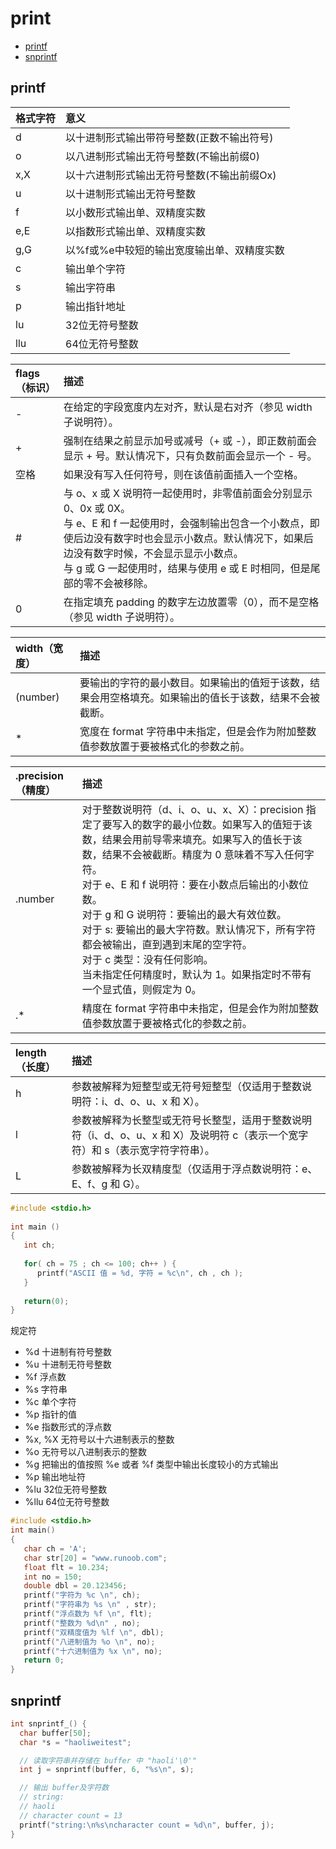 # print

+ [printf](#printf)
+ [snprintf](#snprintf)

## printf


|格式字符 | 意义 |
|:-|:-|
| d	| 以十进制形式输出带符号整数(正数不输出符号)  |
| o	| 以八进制形式输出无符号整数(不输出前缀0)  |
| x,X	| 以十六进制形式输出无符号整数(不输出前缀Ox)  |
| u	| 以十进制形式输出无符号整数  |
| f	| 以小数形式输出单、双精度实数  |
| e,E	| 以指数形式输出单、双精度实数  |
| g,G	| 以%f或%e中较短的输出宽度输出单、双精度实数  |
| c	| 输出单个字符  |
| s	| 输出字符串  |
| p	| 输出指针地址  |
| lu	| 32位无符号整数  |
| llu	| 64位无符号整数  |


| flags（标识）| 描述 |
|:-|:-|
| - | 在给定的字段宽度内左对齐，默认是右对齐（参见 width 子说明符）。|
| +	| 强制在结果之前显示加号或减号（+ 或 -），即正数前面会显示 + 号。默认情况下，只有负数前面会显示一个 - 号。|
| 空格 | 如果没有写入任何符号，则在该值前面插入一个空格。|
| # | 与 o、x 或 X 说明符一起使用时，非零值前面会分别显示 0、0x 或 0X。<br>与 e、E 和 f 一起使用时，会强制输出包含一个小数点，即使后边没有数字时也会显示小数点。默认情况下，如果后边没有数字时候，不会显示显示小数点。<br>与 g 或 G 一起使用时，结果与使用 e 或 E 时相同，但是尾部的零不会被移除。|
| 0	| 在指定填充 padding 的数字左边放置零（0），而不是空格（参见 width 子说明符）。|



| width（宽度）| 描述|
|:-|:-|
| (number) | 要输出的字符的最小数目。如果输出的值短于该数，结果会用空格填充。如果输出的值长于该数，结果不会被截断。|
| * | 宽度在 format 字符串中未指定，但是会作为附加整数值参数放置于要被格式化的参数之前。|



| .precision（精度） | 描述 |
|:-|:-|
| .number | 对于整数说明符（d、i、o、u、x、X）：precision 指定了要写入的数字的最小位数。如果写入的值短于该数，结果会用前导零来填充。如果写入的值长于该数，结果不会被截断。精度为 0 意味着不写入任何字符。<br>对于 e、E 和 f 说明符：要在小数点后输出的小数位数。<br>对于 g 和 G 说明符：要输出的最大有效位数。<br>对于 s: 要输出的最大字符数。默认情况下，所有字符都会被输出，直到遇到末尾的空字符。<br>对于 c 类型：没有任何影响。<br>当未指定任何精度时，默认为 1。如果指定时不带有一个显式值，则假定为 0。 |
| .* | 精度在 format 字符串中未指定，但是会作为附加整数值参数放置于要被格式化的参数之前。|

| length（长度） | 描述 |
|:-|:-|
| h | 参数被解释为短整型或无符号短整型（仅适用于整数说明符：i、d、o、u、x 和 X）。|
| l | 参数被解释为长整型或无符号长整型，适用于整数说明符（i、d、o、u、x 和 X）及说明符 c（表示一个宽字符）和 s（表示宽字符字符串）。|
| L | 参数被解释为长双精度型（仅适用于浮点数说明符：e、E、f、g 和 G）。 |

``` c
#include <stdio.h>
 
int main ()
{
   int ch;
 
   for( ch = 75 ; ch <= 100; ch++ ) {
      printf("ASCII 值 = %d, 字符 = %c\n", ch , ch );
   }
 
   return(0);
}
```

规定符
+ %d 十进制有符号整数
+ %u 十进制无符号整数
+ %f 浮点数
+ %s 字符串
+ %c 单个字符
+ %p 指针的值
+ %e 指数形式的浮点数
+ %x, %X 无符号以十六进制表示的整数
+ %o 无符号以八进制表示的整数
+ %g 把输出的值按照 %e 或者 %f 类型中输出长度较小的方式输出
+ %p 输出地址符
+ %lu 32位无符号整数
+ %llu 64位无符号整数

``` c
#include <stdio.h>
int main()
{
   char ch = 'A';
   char str[20] = "www.runoob.com";
   float flt = 10.234;
   int no = 150;
   double dbl = 20.123456;
   printf("字符为 %c \n", ch);
   printf("字符串为 %s \n" , str);
   printf("浮点数为 %f \n", flt);
   printf("整数为 %d\n" , no);
   printf("双精度值为 %lf \n", dbl);
   printf("八进制值为 %o \n", no);
   printf("十六进制值为 %x \n", no);
   return 0;
}
```

## snprintf

``` c
int snprintf_() {
  char buffer[50];
  char *s = "haoliweitest";

  // 读取字符串并存储在 buffer 中 "haoli'\0'"
  int j = snprintf(buffer, 6, "%s\n", s);

  // 输出 buffer及字符数
  // string:
  // haoli
  // character count = 13
  printf("string:\n%s\ncharacter count = %d\n", buffer, j);
}
```